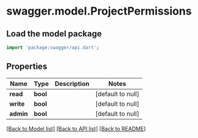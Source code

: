 # swagger.model.ProjectPermissions

## Load the model package
```dart
import 'package:swagger/api.dart';
```

## Properties
Name | Type | Description | Notes
------------ | ------------- | ------------- | -------------
**read** | **bool** |  | [default to null]
**write** | **bool** |  | [default to null]
**admin** | **bool** |  | [default to null]

[[Back to Model list]](../README.md#documentation-for-models) [[Back to API list]](../README.md#documentation-for-api-endpoints) [[Back to README]](../README.md)

